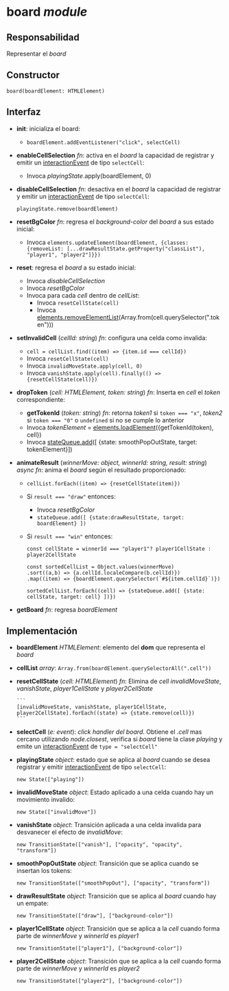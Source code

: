 # board _module_

## Responsabilidad

Representar el _board_

## Constructor

```
board(boardElement: HTMLElement)
```

## Interfaz

-   **init**: inicializa el board:

    -   `boardElement.addEventListener("click", selectCell)`

-   **enableCellSelection** _fn_: activa en el _board_ la capacidad de registrar y emitir un [interactionEvent](./display.md#eventos) de tipo `selectCell`:

    -   Invoca _playingState_.apply(boardElement, 0)

-   **disableCellSelection** _fn_: desactiva en el _board_ la capacidad de registrar y emitir un [interactionEvent](./display.md#eventos) de tipo `selectCell`:

    ```
    playingState.remove(boardElement)
    ```

-   **resetBgColor** _fn_: regresa el _background-color_ del _board_ a sus estado inicial:

    -   Invoca `elements.updateElement(boardElement, {classes: {removeList: [...drawResultState.getProperty("classList"), "player1", "player2"]}})`

-   **reset**: regresa el _board_ a su estado inicial:

    -   Invoca _disableCellSelection_
    -   Invoca _resetBgColor_
    -   Invoca para cada _cell_ dentro de _cellList_:
        -   Invoca `resetCellState(cell)`
        -   Invoca [elements.removeElementList](./elements.md#interfaz)(Array.from(cell.querySelector(".token")))

-   **setInvalidCell** (_cellId: string_) _fn_: configura una celda como invalida:

    -   `cell = cellList.find((item) => {item.id === cellId})`
    -   Invoca `resetCellState(cell)`
    -   Invoca `invalidMoveState.apply(cell, 0)`
    -   Invoca `vanishState.apply(cell).finally(() => {resetCellState(cell)})`

-   **dropToken** (_cell: HTMLElement, token: string_) _fn_: Inserta en _cell_ el _token_ correspondiente:

    -   **getTokenId** (_token: string_) _fn_: retorna _token1_ si `token === "x"`, _token2_ si `token === "0"` o `undefined` si no se cumple lo anterior
    -   Invoca _tokenElement_ = [elements.loadElement](./elements.md#interfaz)({getTokenId(token), cell})
    -   Invoca [stateQueue.add](./stateQueue.md#interfaz)([ {state: smoothPopOutState, target: tokenElement}])

-   **animateResult** (_winnerMove: object, winnerId: string, result: string_) _async fn_: anima el _board_ según el resultado proporcionado:

    -   `cellList.forEach((item) => {resetCellState(item)})`

    -   Si `result === "draw"` entonces:

        -   Invoca _resetBgColor_
        -   `stateQueue.add([ {state:drawResultState, target: boardElement} ])`

    -   Si `result === "win"` entonces:

        ```
        const cellState = winnerId === "player1"? player1CellState : player2CellState

        const sortedCellList = Object.values(winnerMove)
        .sort((a,b) => {a.cellId.localeCompare(b.cellId)})
        .map((item) => {boardElement.querySelector(`#${item.cellId}`)})

        sortedCellList.forEach((cell) => {stateQueue.add([ {state: cellState, target: cell} ])})
        ```

-   **getBoard** _fn_: regresa _boardElement_

## Implementación

-   **boardElement** _HTMLElement_: elemento del **dom** que representa el _board_

-   **cellList** _array_: `Array.from(boardElement.querySelectorAll(".cell"))`

-   **resetCellState** (_cell: HTMLElement_) _fn_: Elimina de _cell_ _invalidMoveState_, _vanishState_, _player1CellState_ y _player2CellState_

        ```
        [invalidMoveState, vanishState, player1CellState, player2CellState].forEach((state) => {state.remove(cell)})
        ```

-   **selectCell** (_e: event_): _click handler del board_. Obtiene el _.cell_ mas cercano utilizando _node.closest_, verifica si _board_ tiene la clase _playing_ y emite un [interactionEvent](./display.md) de `type = "selectCell"`

-   **playingState** _object_: estado que se aplica al _board_ cuando se desea registrar y emitir [interactionEvent](../display.md#eventos) de tipo `selectCell`:

    ```
    new State(["playing"])
    ```

-   **invalidMoveState** _object_: Estado aplicado a una celda cuando hay un movimiento invalido:

    ```
    new State(["invalidMove"])
    ```

-   **vanishState** _object_: Transición aplicada a una celda invalida para desvanecer el efecto de _invalidMove_:

    ```
    new TransitionState(["vanish"], ["opacity", "opacity", "transform"])
    ```

-   **smoothPopOutState** _object_: Transición que se aplica cuando se insertan los tokens:

    ```
    new TransitionState(["smoothPopOut"], ["opacity", "transform"])
    ```

-   **drawResultState** _object_: Transición que se aplica al _board_ cuando hay un empate:

    ```
    new TransitionState(["draw"], ["background-color"])
    ```

-   **player1CellState** _object_: Transición que se aplica a la _cell_ cuando forma parte de _winnerMove_ y _winnerId_ es _player1_

    ```
    new TransitionState(["player1"], ["background-color"])
    ```

-   **player2CellState** _object_: Transición que se aplica a la _cell_ cuando forma parte de _winnerMove_ y _winnerId_ es _player2_

    ```
    new TransitionState(["player2"], ["background-color"])
    ```
